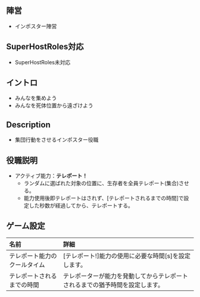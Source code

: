 ## 陣営
- インポスター陣営

## SuperHostRoles対応
- SuperHostRoles未対応

## イントロ
- みんなを集めよう
- みんなを死体位置から遠ざけよう

## Description
- 集団行動をさせるインポスター役職

## 役職説明
- アクティブ能力：**テレポート！**
  - ランダムに選ばれた対象の位置に、生存者を全員テレポート(集合)させる。
  - 能力使用後即テレポートはされず、[テレポートされるまでの時間]で設定した秒数が経過してから、テレポートする。

## ゲーム設定
| 名前 | 詳細 |
| :-- | :-- |
| テレポート能力のクールタイム | [テレポート!]能力の使用に必要な時間[s]を設定します。 |
| テレポートされるまでの時間 | テレポーターが能力を発動してからテレポートされるまでの猶予時間を設定します。 |